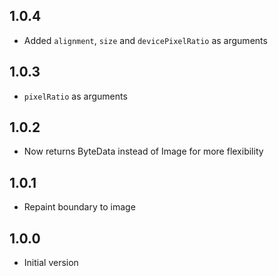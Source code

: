 ## 1.0.4

- Added `alignment`, `size` and `devicePixelRatio` as arguments

## 1.0.3

- `pixelRatio` as arguments

## 1.0.2

- Now returns ByteData instead of Image for more flexibility

## 1.0.1

- Repaint boundary to image

## 1.0.0

- Initial version
